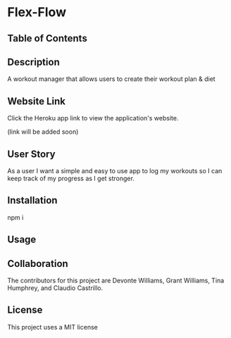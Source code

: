 # Flex-Flow

## Table of Contents

## Description 
A workout manager that allows users to create their workout plan & diet

## Website Link
Click the Heroku app link to view the application's website. 

(link will be added soon)

## User Story
As a user I want a simple and easy to use app to log my workouts so I can keep track of my progress as I get stronger.

## Installation
npm i

## Usage 


## Collaboration
The contributors for this project are Devonte Williams, Grant Williams, Tina Humphrey, and Claudio Castrillo.
 
## License
This project uses a MIT license 

